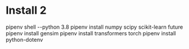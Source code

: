  # Install 2
 pipenv shell --python 3.8
 pipenv install numpy scipy scikit-learn future
pipenv install gensim
pipenv install transformers torch
pipenv install python-dotenv
